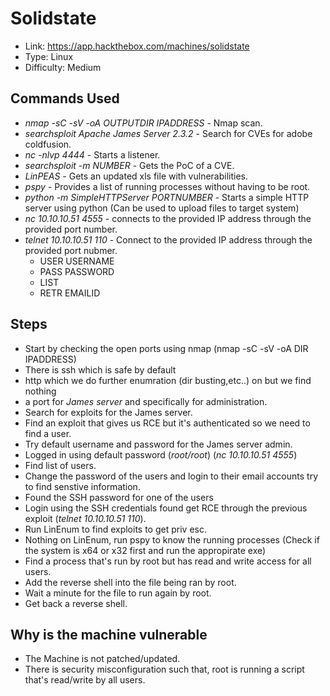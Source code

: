# Solidstate
* Link: https://app.hackthebox.com/machines/solidstate
* Type: Linux
* Difficulty: Medium

## Commands Used
* *nmap -sC -sV -oA OUTPUTDIR IPADDRESS* - Nmap scan.
* *searchsploit Apache James Server 2.3.2* - Search for CVEs for adobe coldfusion.
* *nc -nlvp 4444* - Starts a listener.
* *searchsploit -m NUMBER* - Gets the PoC of a CVE.
* *LinPEAS* - Gets an updated xls file with vulnerabilities.
* *pspy* - Provides a list of running processes without having to be root.
* *python -m SimpleHTTPServer PORTNUMBER* - Starts a simple HTTP server using python (Can be used to upload files to target system)
* *nc 10.10.10.51 4555* - connects to the provided IP address through the provided port number.
* *telnet 10.10.10.51 110* - Connect to the provided IP address through the provided port nubmer.
  - USER USERNAME
  - PASS PASSWORD
  - LIST
  - RETR EMAILID
  
## Steps
* Start by checking the open ports using nmap (nmap -sC -sV -oA DIR IPADDRESS)
* There is ssh which is safe by default
* http which we do further enumration (dir busting,etc..) on but we find nothing
* a port for *James server* and specifically for administration.
* Search for exploits for the James server.
* Find an exploit that gives us RCE but it's authenticated so we need to find a user.
* Try default username and password for the James server admin.
* Logged in using default password (*root/root*) (*nc 10.10.10.51 4555*)
* Find list of users.
* Change the password of the users and login to their email accounts try to find senstive information.
* Found the SSH password for one of the users
* Login using the SSH credentials found get RCE through the previous exploit (*telnet 10.10.10.51 110*).
* Run LinEnum to find exploits to get priv esc.
* Nothing on LinEnum, run pspy to know the running processes (Check if the system is x64 or x32 first and run the appropirate exe)
* Find a process that's run by root but has read and write access for all users.
* Add the reverse shell into the file being ran by root.
* Wait a minute for the file to run again by root.
* Get back a reverse shell.

## Why is the machine vulnerable
* The Machine is not patched/updated.
* There is security misconfiguration such that, root is running a script that's read/write by all users.
